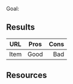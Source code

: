 Goal: 

## Results
| URL           | Pros          | Cons  |
| ------------- |:-------------:| -----:|
 Item | Good | Bad

## Resources
